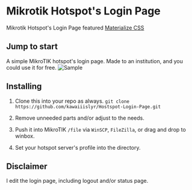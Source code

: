 # Mikrotik Hotspot's Login Page
Mikrotik Hotspot's Login Page featured [Materialize CSS](http://http://materializecss.com/)

## Jump to start
A simple MikroTIK hotspot's login page. Made to an institution, and you could use it for free.
![Sample](https://github.com/kawaiiislyr/Hostspot-Login-Page/blob/main/hotspot/img/sample.png)

## Installing
1. Clone this into your repo as always.
`git clone https://github.com/kawaiiislyr/Hostspot-Login-Page.git`

1. Remove unneeded parts and/or adjust to the needs.

1. Push it into MikroTIK `/file` via `WinSCP`, `FileZilla`, or drag and drop to winbox.

1. Set your hotspot server's profile into the directory.

## Disclaimer
I edit the login page, including logout and/or status page.